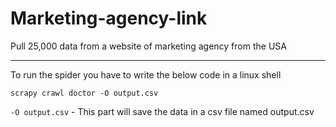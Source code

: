 
# Marketing-agency-link
Pull 25,000 data from a website of marketing agency from the USA



---


To run the spider you have to write the below code in a linux shell

    scrapy crawl doctor -O output.csv

`-O output.csv` - This part will save the data in a csv file named output.csv

